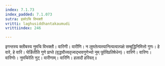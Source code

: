 ```yaml
---
index: 7.1.73
index_padded: 7.1.073
sutra: इकोऽचि विभक्तौ
vritti: laghusiddhantakaumudi
vrittiindex: 246

---
```

इगन्तस्य क्लीबस्य नुमचि विभक्तौ। वारिणी। वारीणि। न लुमतेत्यस्यानित्यत्वात्पक्षे सम्बुद्धिनिमित्तो गुणः। हे वारे, हे वारि। घेर्ङितीति गुणे प्राप्ते (वृद्ध्यौत्त्वतृज्वद्भावगुणेभ्यो नुम् पूर्वविप्रतिषेधेन)। वारिणे। वारिणः। वारिणोः। नुमचिरेति नुट्। वारीणाम्। वारिणि। हलादौ हरिवत्॥